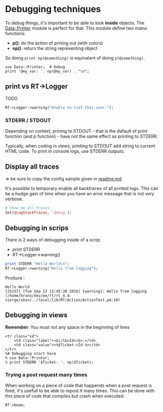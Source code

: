 # Debugging techniques

To debug things, it's important to be able to look **inside** objects. The [Data::Printer](http://search.cpan.org/dist/Data-Printer/lib/Data/Printer.pm) module is perfect for that.
This module define two mains functions:

  - **p()**: do the action of prining out (with colors)
  - **np()**: return the string representing object

So doing `print np(@something)` is equivalant of doing `p(@something)`.

    use Data::Printer;  # Debug
    print '@my_var: '. np(@my_var) . "\n";

## print vs RT->Logger

TODO
```perl
RT->Logger->warning("Unable to loaf this user.");
```

### STDERR / STDOUT

Depending on context, prining to STDOUT - that is the default of *print* function (and *p* function) - have not the same effect as printing to STDERR.

Typically, when coding in views, printing to STDOUT add string to current HTML code.
To print in console logs, use STDERR outputs.

## Display all traces

=> be sure to copy the config sample given in [readme.md](readme.md)

It's possible to temporary enable all backtraces of all printed logs. This can be a hudge gain of time when you have an error message that is not very verbose.

```perl
# Show me all traces
Set($LogStackTraces, 'debug');
```

## Debugging in scrips

There is 2 ways of debugging inside of a scrip:

  - print STDERR
  - RT->Logger->warning()

```perl
print STDERR "Hello World\n";
RT->Logger->warning("Hello from logging");
```
Produce :

    Hello World
    [25157] [Tue Sep 13 13:45:38 2016] [warning]: Hello from logging (/home/bruno/dev/ee/rt/rt_4.4-vierge/sbin/../local/lib/RT/Action/ActionTest.pm:10)


## Debugging in views

**Remember**: You must not any space in the beginning of lines

    <tr class="id">
        <td class="label"><&|/l&>Id</&>:</td>
        <td class="value"><%$Ticket->Id %></td>
    </tr>
    %# Debugging start here
    % use Data::Printer;
    % print STDERR '$Ticket: '. np($Ticket);

### Trying a post request many times

When working on a piece of code that happends when a post request is fired, it's usefull to be able to repost it many times.
This can be done with this piece of code that compiles but crash when executed:

    RT->boom;
